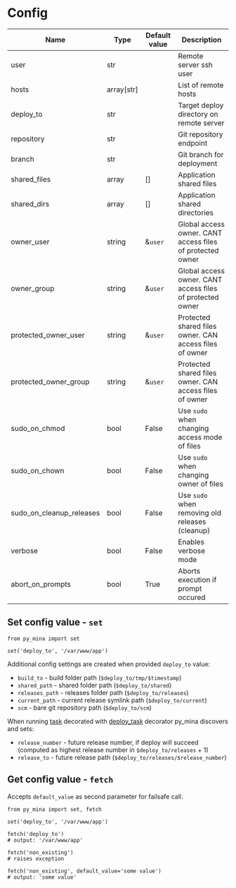 # Config

| Name | Type | Default value | Description |
|-|-|-|-|
| user | str | | Remote server ssh user |
| hosts | array[str] | | List of remote hosts |
| deploy_to | str | | Target deploy directory on remote server |
| repository | str | | Git repository endpoint |
| branch | str | | Git branch for deployment |
| shared_files | array | [] | Application shared files |
| shared_dirs | array | [] | Application shared directories |
| owner_user | string | &`user` | Global access owner. CANT access files of protected owner |
| owner_group | string | &`user` | Global access owner. CANT access files of protected owner |
| protected_owner_user | string | &`user` | Protected shared files owner. CAN access files of owner |
| protected_owner_group | string | &`user` | Protected shared files owner. CAN access files of owner |
| sudo_on_chmod | bool | False | Use `sudo` when changing access mode of files |
| sudo_on_chown | bool | False | Use `sudo` when changing owner of files |
| sudo_on_cleanup_releases | bool | False | Use `sudo` when removing old releases (cleanup) |
| verbose | bool | False | Enables verbose mode |
| abort_on_prompts | bool | True | Aborts execution if prompt occured |

## Set config value - `set`

```
from py_mina import set

set('deploy_to', '/var/www/app')
```

Additional config settings are created when provided `deploy_to` value:

* `build_to` - build folder path (`$deploy_to/tmp/$timestamp`)
* `shared_path` - shared folder path (`$deploy_to/shared`)
* `releases_path` - releases folder path (`$deploy_to/releases`)
* `current_path` - current release symlink path (`$deploy_to/current`)
* `scm` - bare git repository path (`$deploy_to/scm`)

When running [task](tasks.md) decorated with [deploy_task](decorators.md#deploy_task) decorator py_mina
discovers and sets:

* `release_number` - future release number, if deploy will succeed (computed as highest release number in `$deploy_to/releases` + 1)
* `release_to` - future release path (`$deploy_to/releases/$release_number`)


## Get config value - `fetch`

Accepts `default_value` as second parameter for failsafe call.

```
from py_mina import set, fetch

set('deploy_to', '/var/www/app')

fetch('deploy_to') 
# output: '/var/www/app'

fetch('non_existing')
# raises exception

fetch('non_existing', default_value='some value')
# output: 'some value'
```
